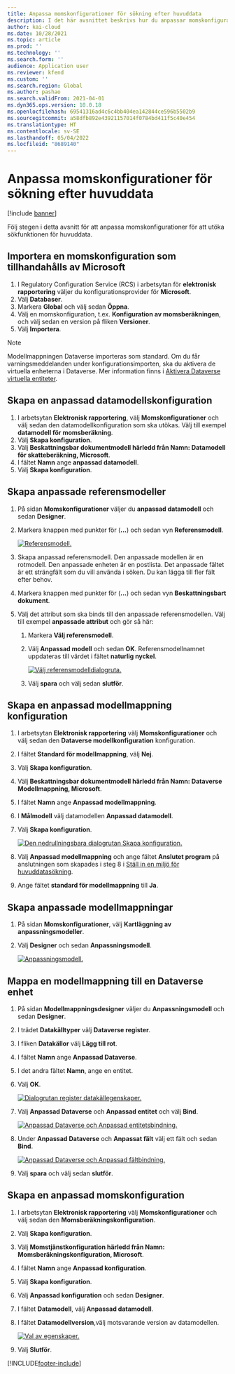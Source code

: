 ```yaml
---
title: Anpassa momskonfigurationer för sökning efter huvuddata
description: I det här avsnittet beskrivs hur du anpassar momskonfigurationer för att utöka sökfunktionen för huvuddata.
author: kai-cloud
ms.date: 10/28/2021
ms.topic: article
ms.prod: ''
ms.technology: ''
ms.search.form: ''
audience: Application user
ms.reviewer: kfend
ms.custom: ''
ms.search.region: Global
ms.author: pashao
ms.search.validFrom: 2021-04-01
ms.dyn365.ops.version: 10.0.18
ms.openlocfilehash: 69541316ad4c6c4bb404ea142844ce596b5502b9
ms.sourcegitcommit: a58dfb892e43921157014f0784bd411f5c40e454
ms.translationtype: HT
ms.contentlocale: sv-SE
ms.lasthandoff: 05/04/2022
ms.locfileid: "8689140"
---
```

# <a name="customize-tax-configurations-for-master-data-lookup"></a>Anpassa momskonfigurationer för sökning efter huvuddata

[!include [banner](../includes/banner.md)]

Följ stegen i detta avsnitt för att anpassa momskonfigurationer för att utöka sökfunktionen för huvuddata.

## <a name="import-a-tax-configuration-provided-by-microsoft"></a>Importera en momskonfiguration som tillhandahålls av Microsoft

1. I Regulatory Configuration Service (RCS) i arbetsytan för **elektronisk rapportering** väljer du konfigurationsprovider för **Microsoft**.
2. Välj **Databaser**.
3. Markera **Global** och välj sedan **Öppna**.
4. Välj en momskonfiguration, t.ex. **Konfiguration av momsberäkningen**, och välj sedan en version på fliken **Versioner**.
5. Välj **Importera**.

> [!NOTE]
> Modellmappningen Dataverse importeras som standard. Om du får varningsmeddelanden under konfigurationsimporten, ska du aktivera de virtuella enheterna i Dataverse. Mer information finns i [Aktivera Dataverse virtuella entiteter](../../fin-ops-core/dev-itpro/power-platform/enable-virtual-entities.md).

## <a name="create-a-customized-data-model-configuration"></a>Skapa en anpassad datamodellskonfiguration

1. I arbetsytan **Elektronisk rapportering**, välj **Momskonfigurationer** och välj sedan den datamodellkonfiguration som ska utökas. Välj till exempel **datamodell för momsberäkning**.
2. Välj **Skapa konfiguration**.
3. Välj **Beskattningsbar dokumentmodell härledd från Namn: Datamodell för skatteberäkning, Microsoft**.
4. I fältet **Namn** ange **anpassad datamodell**.
5. Välj **Skapa konfiguration**.

## <a name="create-customized-reference-models"></a>Skapa anpassade referensmodeller

1. På sidan **Momskonfigurationer** väljer du **anpassad datamodell** och sedan **Designer**.
2. Markera knappen med punkter för (**...**) och sedan vyn **Referensmodell**.

    [![Referensmodell.](./media/pic2.png)](./media/pic2.png)

3. Skapa anpassad referensmodell. Den anpassade modellen är en rotmodell. Den anpassade enheten är en postlista. Det anpassade fältet är ett strängfält som du vill använda i söken. Du kan lägga till fler fält efter behov.
4. Markera knappen med punkter för (**...**) och sedan vyn **Beskattningsbart dokument**.
5. Välj det attribut som ska binds till den anpassade referensmodellen. Välj till exempel **anpassade attribut** och gör så här:

    1. Markera **Välj referensmodell**.
    2. Välj **Anpassad modell** och sedan **OK**. Referensmodellnamnet uppdateras till värdet i fältet **naturlig nyckel**.

        [![Välj referensmodelldialogruta.](./media/pic5.png)](./media/pic5.png)

    3. Välj **spara** och välj sedan **slutför**.

## <a name="create-a-customized-model-mapping-configuration"></a>Skapa en anpassad modellmappning konfiguration

1. I arbetsytan **Elektronisk rapportering** välj **Momskonfigurationer** och välj sedan den **Dataverse modellkonfiguration** konfiguration.
2. I fältet **Standard för modellmappning**, välj **Nej**.
3. Välj **Skapa konfiguration**.
4. Välj **Beskattningsbar dokumentmodell härledd från Namn: Dataverse Modellmappning, Microsoft**.
5. I fältet **Namn** ange **Anpassad modellmappning**.
6. I **Målmodell** välj datamodellen **Anpassad datamodell**.
7. Välj **Skapa konfiguration**.

    [![Den nedrullningsbara dialogrutan Skapa konfiguration.](./media/pic6.png)](./media/pic6.png)

8. Välj **Anpassad modellmappning** och ange fältet **Anslutet program** på anslutningen som skapades i steg 8 i [Ställ in en miljö för huvuddatasökning](tax-service-set-up-environment-master-data-lookup.md).
9. Ange fältet **standard för modellmappning** till **Ja**.

## <a name="create-customized-model-mappings"></a>Skapa anpassade modellmappningar

1. På sidan **Momskonfigurationer**, välj **Kartläggning av anpassningsmodeller**.
2. Välj **Designer** och sedan **Anpassningsmodell**.

    [![Anpassningsmodell.](./media/pic8.png)](./media/pic8.png)

## <a name="map-a-model-mapping-to-a-dataverse-entity"></a>Mappa en modellmappning till en Dataverse enhet

1. På sidan **Modellmappningsdesigner** väljer du **Anpassningsmodell** och sedan **Designer**.
2. I trädet **Datakälltyper** välj **Dataverse register**.
3. I fliken **Datakällor** välj **Lägg till rot**.
4. I fältet **Namn** ange **Anpassad Dataverse**.
5. I det andra fältet **Namn**, ange en entitet.
6. Välj **OK**.

    [![Dialogrutan register datakällegenskaper.](./media/pic9.png)](./media/pic9.png)

7. Välj **Anpassad Dataverse** och **Anpassad entitet** och välj **Bind**.

    [![Anpassad Dataverse och Anpassad entitetsbindning.](./media/pic10.png)](./media/pic10.png)

8. Under **Anpassad Dataverse** och **Anpassat fält** välj ett fält och sedan **Bind**.

    [![Anpassad Dataverse och Anpassad fältbindning.](./media/pic11.png)](./media/pic11.png)

9. Välj **spara** och välj sedan **slutför**.

## <a name="create-a-customized-tax-configuration"></a>Skapa en anpassad momskonfiguration

1. I arbetsytan **Elektronisk rapportering** välj **Momskonfigurationer** och välj sedan den **Momsberäkningskonfiguration**.
2. Välj **Skapa konfiguration**.
3. Välj **Momstjänstkonfiguration härledd från Namn: Momsberäkningskonfiguration, Microsoft**.
4. I fältet **Namn** ange **Anpassad konfiguration**.
5. Välj **Skapa konfiguration**.
6. Välj **Anpassad konfiguration** och sedan **Designer**.
7. I fältet **Datamodell**, välj **Anpassad datamodell**.
8. I fältet **Datamodellversion**,välj motsvarande version av datamodellen.

    [![Val av egenskaper.](./media/pic13.png)](./media/pic13.png)

9. Välj **Slutför**.

[!INCLUDE[footer-include](../../includes/footer-banner.md)]
